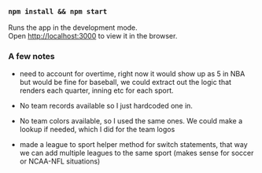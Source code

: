 
### `npm install && npm start`

Runs the app in the development mode.<br>
Open [http://localhost:3000](http://localhost:3000) to view it in the browser.

### A few notes 

* need to account for overtime, right now it would show up as 5 in NBA but would be fine for baseball, we could extract out the logic that renders each quarter, inning etc for each sport. 

* No team records available so I just hardcoded one in.

* No team colors available, so I used the same ones. We could make a lookup if needed, which I did for the team logos

* made a league to sport helper method for switch statements, that way we can add multiple leagues to the same sport (makes sense for soccer or NCAA-NFL situations)
